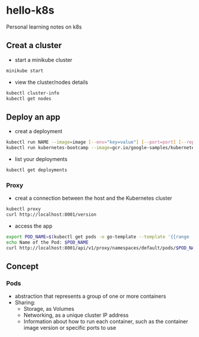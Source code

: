 # hello-k8s
Personal learning notes on k8s 

## Creat a cluster
- start a minikube cluster
```bash
minikube start
```

- view the cluster/nodes details
```bash
kubectl cluster-info
kubectl get nodes
```

## Deploy an app
- creat a deployment
```bash
kubectl run NAME --image=image [--env="key=value"] [--port=port] [--replicas=replicas] [--dry-run=bool] [--overrides=inline-json] [--command] -- [COMMAND] [args...] [options]
kubectl run kubernetes-bootcamp --image=gcr.io/google-samples/kubernetes-bootcamp:v1 --port=8080
```
- list your deployments
```bash
kubectl get deployments
```
### Proxy
- creat a connection between the host and the Kubernetes cluster
```bash
kubectl proxy
curl http://localhost:8001/version
```
- access the app
```bash
export POD_NAME=$(kubectl get pods -o go-template --template '{{range .items}}{{.metadata.name}}{{"\n"}}{{end}}')
echo Name of the Pod: $POD_NAME
curl http://localhost:8001/api/v1/proxy/namespaces/default/pods/$POD_NAME/
```

## Concept
### Pods
- abstraction that represents a group of one or more containers
- Sharing:
  - Storage, as Volumes
  - Networking, as a unique cluster IP address
  - Information about how to run each container, such as the container image version or specific ports to use
